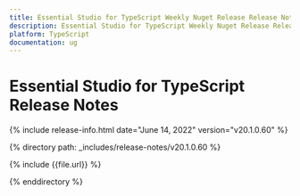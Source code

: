 ```yaml
---
title: Essential Studio for TypeScript Weekly Nuget Release Release Notes  
description: Essential Studio for TypeScript Weekly Nuget Release Release Notes  
platform: TypeScript
documentation: ug
---
```


# Essential Studio for TypeScript  Release Notes  

{% include release-info.html date="June 14, 2022"  version="v20.1.0.60" %} 


{% directory path: _includes/release-notes/v20.1.0.60 %}

{% include {{file.url}} %}

{% enddirectory %}